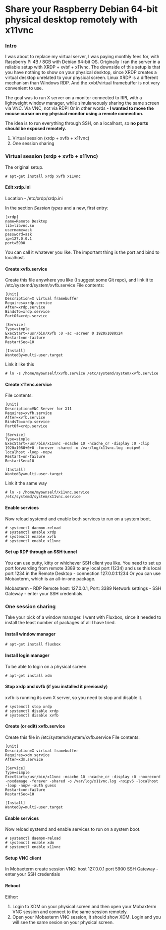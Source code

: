 # Share your Raspberry Debian 64-bit physical desktop remotely with x11vnc

### Intro
I was about to replace my virtual server, I was paying monthly fees for, with Raspberry Pi 4B / 8GB with Debian 64-bit OS. Originally I ran the server in a reliable setup with XRDP + xvbf + x11vnc. The downside of this setup is that you have nothing to show on your physical desktop, since XRDP creates a virtual desktop unrelated to your physical screen. Linux XRDP is a different mechanism than Windows RDP. And the xvbf/virtual framebuffer is not very convenient to use.

The goal was to run X server on a monitor connected to RPI, with a lightweight window manager, while simulaneously sharing the same screen via VNC. Via VNC, not via RDP!
Or in other words - **I wanted to move the mouse cursor on my physical monitor using a remote connection.**

The idea is to run everything through SSH, on a localhost, so **no ports should be exposed remotely.**

1. Virtual session (xrdp + xvfb + x11vnc)
2. One session sharing

### Virtual session (xrdp + xvfb + x11vnc)
The original setup.

```
# apt-get install xrdp xvfb x11vnc
```

#### Edit xrdp.ini
Location - /etc/xrdp/xrdp.ini

In the section *Session types* and a new, first entry:
```
[xrdp]
name=Remote Desktop
lib=libvnc.so
username=ask
password=ask
ip=127.0.0.1
port=5900 
```
You can call it whatever you like. The important thing is the port and bind to localhost.

#### Create xvfb.service
Create this file anywhere you like (I suggest some Git repo), and link it to /etc/systemd/system/xvfb.service
File contents:
```
[Unit]
Description=X virtual framebuffer
Requires=xrdp.service
After=xrdp.service
BindsTo=xrdp.service
PartOf=xrdp.service

[Service]
Type=simple
ExecStart=/usr/bin/Xvfb :0 -ac -screen 0 1920x1080x24
Restart=on-failure
RestartSec=10

[Install]
WantedBy=multi-user.target
```
Link it like this
```
# ln -s /home/myownself/xvfb.service /etc/systemd/system/xvfb.service
```

#### Create x11vnc.service
File contents:
```
[Unit]
Description=VNC Server for X11
Requires=xvfb.service
After=xvfb.service
BindsTo=xrdp.service
PartOf=xrdp.service

[Service]
Type=simple
ExecStart=/usr/bin/x11vnc -ncache 10 -ncache_cr -display :0 -clip 1920x1080+0+0 -forever -shared -o /var/log/x11vnc.log -noipv6 -localhost -loop -nopw
Restart=on-failure
RestartSec=10

[Install]
WantedBy=multi-user.target
```
Link it the same way
```
# ln -s /home/myownself/x11vnc.service /etc/systemd/system/x11vnc.service
```

#### Enable services
Now reload systemd and enable both services to run on a system boot.

```
# systemctl daemon-reload
# systemctl enable xrdp
# systemctl enable xvfb
# systemctl enable x11vnc
```


#### Set up RDP through an SSH tunnel
You can use putty, kitty or whichever SSH client you like. You need to set up port forwarding from remote 3389 to any local port (1234) and use this local port 1234 in the Remote Desktop - connection 127.0.0.1:1234
Or you can use Mobaxterm, which is an all-in-one package.

Mobaxterm - RDP
Remote host: 127.0.0.1, Port: 3389
Network settings - SSH Gateway - enter your SSH credentials.


### One session sharing
Take your pick of a window manager. I went with Fluxbox, since it needed to install the least number of packages of all I have tried.

#### Install window manager
```
# apt-get install fluxbox
```

#### Install login manager
To be able to login on a physical screen.
```
# apt-get install xdm
```

#### Stop xrdp and xvfb (if you installed it previously)
xvfb is running its own X server, so you need to stop and disable it.

```
# systemctl stop xrdp
# systemctl disable xrdp
# systemctl disable xvfb
```

#### Create (or edit) xvfb.service
Create this file in /etc/systemd/system/xvfb.service
File contents:
```
[Unit]
Description=X virtual framebuffer
Requires=xdm.service
After=xdm.service

[Service]
Type=simple
ExecStart=/usr/bin/x11vnc -ncache 10 -ncache_cr -display :0 -noxrecord -noxdamage -forever -shared -o /var/log/x11vnc.log -noipv6 -localhost -loop -nopw -auth guess
Restart=on-failure
RestartSec=10

[Install]
WantedBy=multi-user.target
```

#### Enable services
Now reload systemd and enable services to run on a system boot.

```
# systemctl daemon-reload
# systemctl enable xdm
# systemctl enable x11vnc
```

#### Setup VNC client
In Mobaxterm create session VNC:
host 127.0.0.1 port 5900
SSH Gateway - enter your SSH credentials

#### Reboot
Either:
1. Login to XDM on your physical screen and then open your Mobaxterm VNC session and connect to the same session remotely.
2. Open your Mobaxterm VNC session, it should show XDM. Login and you will see the same sesion on your physical screen.


